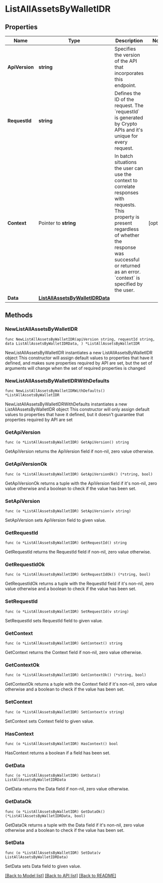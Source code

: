 # ListAllAssetsByWalletIDR

## Properties

Name | Type | Description | Notes
------------ | ------------- | ------------- | -------------
**ApiVersion** | **string** | Specifies the version of the API that incorporates this endpoint. | 
**RequestId** | **string** | Defines the ID of the request. The &#x60;requestId&#x60; is generated by Crypto APIs and it&#39;s unique for every request. | 
**Context** | Pointer to **string** | In batch situations the user can use the context to correlate responses with requests. This property is present regardless of whether the response was successful or returned as an error. &#x60;context&#x60; is specified by the user. | [optional] 
**Data** | [**ListAllAssetsByWalletIDRData**](ListAllAssetsByWalletIDRData.md) |  | 

## Methods

### NewListAllAssetsByWalletIDR

`func NewListAllAssetsByWalletIDR(apiVersion string, requestId string, data ListAllAssetsByWalletIDRData, ) *ListAllAssetsByWalletIDR`

NewListAllAssetsByWalletIDR instantiates a new ListAllAssetsByWalletIDR object
This constructor will assign default values to properties that have it defined,
and makes sure properties required by API are set, but the set of arguments
will change when the set of required properties is changed

### NewListAllAssetsByWalletIDRWithDefaults

`func NewListAllAssetsByWalletIDRWithDefaults() *ListAllAssetsByWalletIDR`

NewListAllAssetsByWalletIDRWithDefaults instantiates a new ListAllAssetsByWalletIDR object
This constructor will only assign default values to properties that have it defined,
but it doesn't guarantee that properties required by API are set

### GetApiVersion

`func (o *ListAllAssetsByWalletIDR) GetApiVersion() string`

GetApiVersion returns the ApiVersion field if non-nil, zero value otherwise.

### GetApiVersionOk

`func (o *ListAllAssetsByWalletIDR) GetApiVersionOk() (*string, bool)`

GetApiVersionOk returns a tuple with the ApiVersion field if it's non-nil, zero value otherwise
and a boolean to check if the value has been set.

### SetApiVersion

`func (o *ListAllAssetsByWalletIDR) SetApiVersion(v string)`

SetApiVersion sets ApiVersion field to given value.


### GetRequestId

`func (o *ListAllAssetsByWalletIDR) GetRequestId() string`

GetRequestId returns the RequestId field if non-nil, zero value otherwise.

### GetRequestIdOk

`func (o *ListAllAssetsByWalletIDR) GetRequestIdOk() (*string, bool)`

GetRequestIdOk returns a tuple with the RequestId field if it's non-nil, zero value otherwise
and a boolean to check if the value has been set.

### SetRequestId

`func (o *ListAllAssetsByWalletIDR) SetRequestId(v string)`

SetRequestId sets RequestId field to given value.


### GetContext

`func (o *ListAllAssetsByWalletIDR) GetContext() string`

GetContext returns the Context field if non-nil, zero value otherwise.

### GetContextOk

`func (o *ListAllAssetsByWalletIDR) GetContextOk() (*string, bool)`

GetContextOk returns a tuple with the Context field if it's non-nil, zero value otherwise
and a boolean to check if the value has been set.

### SetContext

`func (o *ListAllAssetsByWalletIDR) SetContext(v string)`

SetContext sets Context field to given value.

### HasContext

`func (o *ListAllAssetsByWalletIDR) HasContext() bool`

HasContext returns a boolean if a field has been set.

### GetData

`func (o *ListAllAssetsByWalletIDR) GetData() ListAllAssetsByWalletIDRData`

GetData returns the Data field if non-nil, zero value otherwise.

### GetDataOk

`func (o *ListAllAssetsByWalletIDR) GetDataOk() (*ListAllAssetsByWalletIDRData, bool)`

GetDataOk returns a tuple with the Data field if it's non-nil, zero value otherwise
and a boolean to check if the value has been set.

### SetData

`func (o *ListAllAssetsByWalletIDR) SetData(v ListAllAssetsByWalletIDRData)`

SetData sets Data field to given value.



[[Back to Model list]](../README.md#documentation-for-models) [[Back to API list]](../README.md#documentation-for-api-endpoints) [[Back to README]](../README.md)


